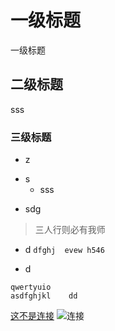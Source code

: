 # 一级标题
一级标题
## 二级标题
sss
### 三级标题
+ z
- s
    - sss
* sdg
> 三人行则必有我师
- d
` dfghj 
 evew h546
 `
+ d
``` 
qwertyuio
asdfghjkl    dd
```
[这不是连接](https://www.jianshu.com/p/399e5a3c7cc5)
![连接](https://upload-images.jianshu.io/upload_images/13623636-6d878e3d3ef63825.png?imageMogr2/auto-orient/strip|imageView2/2/w/200/format/webp)

